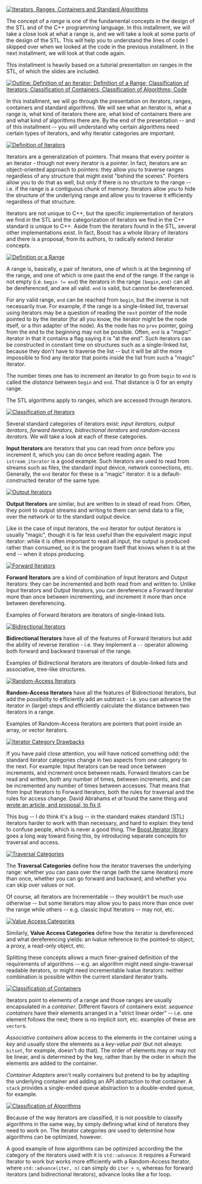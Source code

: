 <!--more-->

[![Iterators, Ranges, Containers and Standard Algorithms](/assets/2011/03/img0-300x225.png)](/assets/2011/03/img0.png)

The concept of a _range_ is one of the fundamental concepts in the design of the STL and of the C++ programming language. In this installment, we will take a close look at what a range is, and we will take a look at some parts of the design of the STL. This will help you to understand the lines of code I skipped over when we looked at the code in the previous installment. In the next installment, we will look at that code again.

This installment is heavily based on a tutorial presentation on ranges in the STL, of which the slides are included.

<!--more-->

[![Outline: Definition of an Iterator; Definition of a Range; Classification of Iterators; Classification of Containers; Classification of Algorithms; Code](/assets/2011/03/img1-300x225.png)](/assets/2011/03/img1.png)

In this installment, we will go through the presentation on iterators, ranges, containers and standard algorithms. We will see what an iterator is, what a range is, what kind of iterators there are, what kind of containers there are and what kind of algorithms there are. By the end of the presentation -- and of this installment -- you will understand why certain algorithms need certain types of iterators, and why iterator categories are important.

[![Definition of Iterators](/assets/2011/03/img2-300x225.png)](/assets/2011/03/img2.png)

Iterators are a generalization of pointers. That means that every pointer is an iterator - though not every iterator is a pointer. In fact, iterators are an object-oriented approach to pointers: they allow you to traverse ranges regardless of any structure that might exist "behind the scenes". Pointers allow you to do that as well, but only if there is no structure to the range -- i.e. if the range is a contiguous chunk of memory. Iterators allow you to hide the structure of the underlying range and allow you to traverse it efficiently regardless of that structure.

Iterators are not unique to C++, but the specific implementation of iterators we find in the STL and the categorization of iterators we find in the C++ standard is unique to C++. Aside from the iterators found in the STL, several other implementations exist. In fact, Boost has a whole library of iterators and there is a proposal, from its authors, to radically extend iterator concepts.

[![Definition or a Range](/assets/2011/03/img3-300x225.png)](/assets/2011/03/img3.png)

A range is, basically, a pair of iterators, one of which is at the beginning of the range, and one of which is one past the end of the range. If the range is not empty (i.e. `begin != end`) the iterators in the range `[begin,end)` can all be dereferenced, and are all valid. `end` is valid, but cannot be dereferenced.

For any valid range, `end` can be reached from `begin`, but the inverse is not necessarily true. For example, if the range is a single-linked list, traversal using iterators may be a question of reading the `next` pointer of the node pointed to by the iterator (for all you know, the iterator might be the node itself, or a thin adapter of the node). As the node has no `prev` pointer, going from the end to the beginning may not be possible. Often, `end` is a "magic" iterator in that it contains a flag saying it is "at the end". Such iterators can be constructed in constant time on structures such as a single-linked list, because they don't have to traverse the list -- but it will be all the more impossible to find any iterator that points inside the list from such a "magic" iterator.

The number times one has to increment an iterator to go from `begin` to `end` is called the _distance_ between `begin` and `end`. That distance is 0 for an empty range.

The STL algorithms apply to ranges, which are accessed through iterators.

[![Classification of Iterators](/assets/2011/03/img4-300x225.png)](/assets/2011/03/img4.png)

Several standard categories of iterators exist: _input iterators_, _output iterators_, _forward iterators_, _bidirectional iterators_ and _random-access iterators_. We will take a look at each of these categories.

**Input Iterators** are iterators that you can read from _once_ before you increment it, which you can do _once_ before reading again. The `istream_iterator` is a good example. Such iterators are used to read from streams such as files, the standard input device, network connections, etc. Generally, the `end` iterator for these is a "magic" iterator: it is a default-constructed iterator of the same type.

[![Output Iterators](/assets/2011/03/img5-300x225.png)](/assets/2011/03/img5.png)

**Output Iterators** are similar, but are written to in stead of read from. Often, they point to output streams and writing to them can send data to a file, over the network or to the standard output device.

Like in the case of input iterators, the `end` iterator for output iterators is usually "magic", though it is far less useful than the equivalent magic input iterator: while it is often important to read all input, the output is produced rather than consumed, so it is the program itself that knows when it is at the end -- when it stops producing.

[![Forward Iterators](/assets/2011/03/img6-300x225.png)](/assets/2011/03/img6.png)

**Forward Iterators** are a kind of combination of Input Iterators and Output Iterators: they can be incremented and both read from and written to. Unlike Input Iterators and Output Iterators, you can dereference a Forward Iterator more than once between incrementing, and increment it more than once between dereferencing.

Examples of Forward Iterators are iterators of single-linked lists.

[![Bidirectional Iterators](/assets/2011/03/img7-300x225.png)](/assets/2011/03/img7.png)

**Bidirectional Iterators** have all of the features of Forward Iterators but add the ability of reverse iteration - i.e. they implement a `--` operator allowing both forward and backward traversal of the range.

Examples of Bidirectional Iterators are iterators of double-linked lists and associative, tree-like structures.

[![Random-Access Iterators](/assets/2011/03/img8-300x225.png)](/assets/2011/03/img8.png)

**Random-Access Iterators** have all the features of Bidirectional Iterators, but add the possibility to efficiently add an subtract - i.e. you can advance the iterator in (large) steps and efficiently calculate the distance between two iterators in a range.

Examples of Random-Access Iterators are pointers that point inside an array, or vector iterators.

[![Iterator Category Drawbacks](/assets/2011/03/img9-300x225.png)](/assets/2011/03/img9.png)

If you have paid close attention, you will have noticed something odd: the standard iterator categories change in two aspects from one category to the next. For example: Input Iterators can be read once between increments, and increment once between reads. Forward iterators can be read and written, both any number of times, between increments, and can be incremented any number of times between accesses. That means that from Input Iterators to Forward Iterators, both the rules for traversal and the rules for access change. David Abrahams _et al_ found the same thing and [wrote an article, and proposal, to fix it](http://www.open-std.org/jtc1/sc22/wg21/docs/papers/2003/n1550.htm).

This bug -- I do think it's a bug -- in the standard makes standard (STL) iterators harder to work with than necessary, and hard to explain: they tend to confuse people, which is never a good thing. The [Boost.Iterator library](http://www.boost.org/doc/libs/1_46_1/libs/iterator/doc/index.html) goes a long way toward fixing this, by introducing separate concepts for traversal and access.

[![Traversal Categories](/assets/2011/03/img10-300x225.png)](/assets/2011/03/img10.png)

The **Traversal Categories** define how the iterator traverses the underlying range: whether you can pass over the range (with the same iterators) more than once, whether you can go forward and backward, and whether you can skip over values or not.

Of course, all iterators are Incrementable -- they wouldn't be much use otherwise -- but some iterators may allow you to pass more than once over the range while others -- e.g. classic Input Iterators -- may not, etc.

[![Value Access Categories](/assets/2011/03/img11-300x225.png)](/assets/2011/03/img11.png)

Similarly, **Value Access Categories** define how the iterator is dereferenced and what dereferencing yields: an lvalue reference to the pointed-to object, a proxy, a read-only object, etc.

Splitting these concepts allows a much finer-grained definition of the requirements of algorithms -- e.g. an algorithm might need single-traversal readable iterators, or might need incrementable lvalue iterators: neither combination is possible within the current standard iterator traits.

[![Classification of Containers](/assets/2011/03/img12-300x225.png)](/assets/2011/03/img12.png)

Iterators point to elements of a range and those ranges are usually encapsulated in a _container_. Different flavors of containers exist: _sequence containers_ have their elements arranged in a "strict linear order" -- i.e. one element follows the next; there is no implicit sort, etc. examples of these are `vector`s.

_Associative containers_ allow access to the elements in the container using a _key_ and usually store the elements as a _key-value pair_ (but not always: `bitset`, for example, doesn't do that). The order of elements may or may not be linear, and is determined by the key, rather than by the order in which the elements are added to the container.

_Container Adapters_ aren't really containers but pretend to be by adapting the underlying container and adding an API abstraction to that container. A `stack` provides a single-ended queue abstraction to a double-ended queue, for example.

[![Classification of Algorithms](/assets/2011/03/img13-300x225.png)](/assets/2011/03/img13.png)

Because of the way iterators are classified, it is not possible to classify algorithms in the same way, by simply defining what kind of iterators they need to work on. The iterator categories _are_ used to determine how algorithms can be optimized, however.

A good example of how algorithms can be optimized according the the category of the iterators used with it is `std::advance`: it requires a Forward Iterator to work but works more efficiently with a Random-Access Iterator, where `std::advance(iter, n)` can simply do `iter + n`, whereas for forward iterators (and bidirectional iterators), advance looks like a for loop.